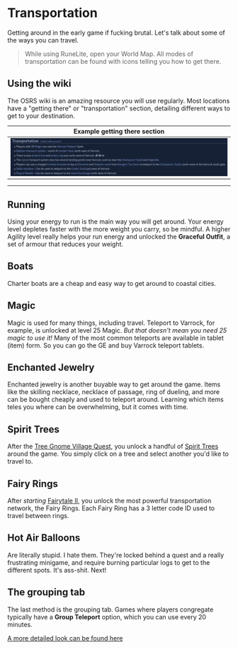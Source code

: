 # Transportation
Getting around in the early game if fucking brutal. Let's talk about some of the ways you can travel.

> While using RuneLite, open your World Map. All modes of transportation can be found with icons telling you how to get there.

## Using the wiki
The OSRS wiki is an amazing resource you will use regularly. Most locations have a "getting there" or "transportation" section, detailing different ways to get to your destination.

|                Example getting there section                 |
| :----------------------------------------------------------: |
| ![Varrack Transportation](./imgs/varrock-transportation.png) |

---

## Running
Using your energy to run is the main way you will get around. Your energy level depletes faster with the more weight you carry, so be mindful. A higher Agility level really helps your run energy and unlocked the **Graceful Outfit**, a set of armour that reduces your weight.

## Boats
Charter boats are a cheap and easy way to get around to coastal cities.

## Magic
Magic is used for many things, including travel. Teleport to Varrock, for example, is unlocked at level 25 Magic. *But that doesn't mean you need 25 magic to use it!* Many of the most common teleports are available in tablet (item) form. So you can go the GE and buy Varrock teleport tablets.

## Enchanted Jewelry
Enchanted jewelry is another buyable way to get around the game. Items like the skilling necklace, necklace of passage, ring of dueling, and more can be bought cheaply and used to teleport around. Learning which items teles you where can be overwhelming, but it comes with time.

## Spirit Trees
After the [Tree Gnome Village Quest](https://oldschool.runescape.wiki/w/Tree_Gnome_Village), you unlock a handful of [Spirit Trees](https://oldschool.runescape.wiki/w/Spirit_tree) around the game. You simply click on a tree and select another you'd like to travel to.

## Fairy Rings
After *starting* [Fairytale II](https://oldschool.runescape.wiki/w/Fairytale_II_-_Cure_a_Queen), you unlock the most powerful transportation network, the Fairy Rings. Each Fairy Ring has a 3 letter code ID used to travel between rings.

## Hot Air Balloons
Are literally stupid. I hate them. They're locked behind a quest and a really frustrating minigame, and require burning particular logs to get to the different spots. It's ass-shit. Next!

## The grouping tab
The last method is the grouping tab. Games where players congregate typically have a **Group Teleport** option, which you can use every 20 minutes.

[A more detailed look can be found here](https://oldschool.runescape.wiki/w/Transportation)